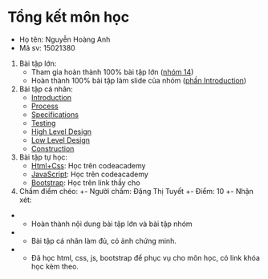 # Tổng kết môn học
- Họ tên: Nguyễn Hoàng Anh
- Mã sv: 15021380

1. Bài tập lớn: 
	* Tham gia hoàn thành 100% bài tập lớn ([nhóm 14](https://github.com/truonganhhoang/INT2208-4-2018/tree/master/nhom-14))
	* Hoàn thành 100% bài tập làm slide của nhóm ([phần Introduction](https://github.com/truonganhhoang/SoftEng/tree/master/introduction))
2. Bài tập cá nhân: 
	* [Introduction](https://github.com/truonganhhoang/INT2208-4-2018/blob/master/NguyenHoangAnh/Introduction.png)
 	* [Process](https://github.com/truonganhhoang/INT2208-4-2018/blob/master/NguyenHoangAnh/Process.png)
	* [Specifications](https://github.com/truonganhhoang/INT2208-4-2018/blob/master/NguyenHoangAnh/Specifications.png)
	* [Testing](https://github.com/truonganhhoang/INT2208-4-2018/blob/master/NguyenHoangAnh/Testing.png)
	* [High Level Design](https://github.com/truonganhhoang/INT2208-4-2018/blob/master/NguyenHoangAnh/High%20Level%20Design.png)
	* [Low Level Design](https://github.com/truonganhhoang/INT2208-4-2018/blob/master/NguyenHoangAnh/Low%20Level%20Design.png)
	* [Construction](https://github.com/truonganhhoang/INT2208-4-2018/blob/master/NguyenHoangAnh/Construction.png)
3. Bài tập tự học: 
	* [Html+Css](https://github.com/hoanganhit1997/INT2208-4-2018/blob/master/NguyenHoangAnh/Html%2BCss.png): Học trên codeacademy
	* [JavaScript](https://github.com/hoanganhit1997/INT2208-4-2018/blob/master/NguyenHoangAnh/Javascript.jpg): Học trên codeacademy
	* [Bootstrap](https://github.com/hoanganhit1997/INT2208-4-2018/tree/master/NguyenHoangAnh/Bootstrap): Học trên link thầy cho
4. Chấm điểm chéo:
+- Người chấm: Đặng Thị Tuyết
+- Điểm: 10
+- Nhận xét:
+	- Hoàn thành nội dung bài tập lớn và bài tập nhóm
+	- Bài tập cá nhân làm đủ, có ảnh chứng minh.
+	- Đã học html, css, js, bootstrap để phục vụ cho môn học, có link khóa học kèm theo.
